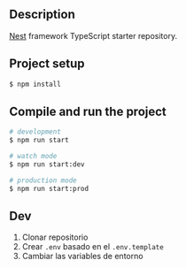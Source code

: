 ## Description

[Nest](https://github.com/nestjs/nest) framework TypeScript starter repository.

## Project setup

```bash
$ npm install
```

## Compile and run the project

```bash
# development
$ npm run start

# watch mode
$ npm run start:dev

# production mode
$ npm run start:prod
```

## Dev

1. Clonar repositorio
2. Crear `.env` basado en el `.env.template`
3. Cambiar las variables de entorno
